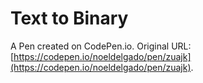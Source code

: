 # Text to Binary

A Pen created on CodePen.io. Original URL: [https://codepen.io/noeldelgado/pen/zuajk](https://codepen.io/noeldelgado/pen/zuajk).


